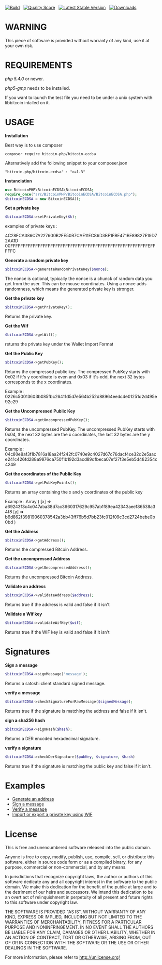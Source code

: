 [![Build](https://travis-ci.org/BitcoinPHP/BitcoinECDSA.php.svg?branch=master)](https://travis-ci.org/BitcoinPHP/BitcoinECDSA.php) &nbsp;
[![Quality Score](https://scrutinizer-ci.com/g/BitcoinPHP/BitcoinECDSA.php/badges/quality-score.png?b=master)](https://scrutinizer-ci.com/g/BitcoinPHP/BitcoinECDSA.php/?branch=master) &nbsp;
[![Latest Stable Version](https://poser.pugx.org/bitcoin-php/bitcoin-ecdsa/v/stable.svg)](https://packagist.org/packages/bitcoin-php/bitcoin-ecdsa) &nbsp;
[![Downloads](http://img.shields.io/packagist/dt/bitcoin-php/bitcoin-ecdsa.svg?style=flat)](https://packagist.org/packages/bitcoin-php/bitcoin-ecdsa)


WARNING
===============

This piece of software is provided without warranty of any kind, use it at your own risk.

REQUIREMENTS
===============

*php 5.4.0* or newer.

*php5-gmp* needs to be installed.

If you want to launch the test file you need to be under a unix system with libbitcoin intalled on it.

USAGE
===============

**Installation**

Best way is to use composer
```
composer require bitcoin-php/bitcoin-ecdsa
```
Alternatively add the following snippet to your composer.json
```
"bitcoin-php/bitcoin-ecdsa" : ">=1.3"
```

**Instanciation**

```php
use BitcoinPHP\BitcoinECDSA\BitcoinECDSA;
require_once("src/BitcoinPHP/BitcoinECDSA/BitcoinECDSA.php");
$bitcoinECDSA = new BitcoinECDSA();
```

**Set a private key**

```php
$bitcoinECDSA->setPrivateKey($k);
```
examples of private keys :

4C28FCA386C7A227600B2FE50B7CAE11EC86D3BF1FBE471BE89827E19D72AA1D
00FFFFFFFFFFFFFFFFFFFFFFFFFFFFFFFFFFFFFFFFFFFFFFFFFFFFFFFEFFFFFC

**Generate a random private key**

```php
$bitcoinECDSA->generateRandomPrivateKey($nonce);
```

The nonce is optional, typically the nonce is a chunck of random data you get from the user. This can be mouse coordinates.
Using a nonce adds randomness, which means the generated private key is stronger.

**Get the private key**

```php
$bitcoinECDSA->getPrivateKey();
```

Returns the private key.

**Get the Wif**

```php
$bitcoinECDSA->getWif();
```

returns the private key under the Wallet Import Format


**Get the Public Key**

```php
$bitcoinECDSA->getPubKey();
```
Returns the compressed public key.
The compressed PubKey starts with 0x02 if it's y coordinate is even and 0x03 if it's odd, the next 32 bytes corresponds to the x coordinates.

Example : 0226c50013603b085fbc26411d5d7e564b252d88964eedc4e01251d2d495e92c29

**Get the Uncompressed Public Key**

```php
$bitcoinECDSA->getUncompressedPubKey();
```

Returns the uncompressed PubKey.
The uncompressed PubKey starts with 0x04, the next 32 bytes are the x coordinates, the last 32 bytes are the y coordinates.

Example : 04c80e8af3f1b7816a18aa24f242fc0740e9c4027d67c76dacf4ce32d2e5aace241c426fd288a9976ca750f1b192d3acd89dfbeca07ef27f3e5eb5d482354c4249

**Get the coordinates of the Public Key**

```php
$bitcoinECDSA->getPubKeyPoints();
```

Returns an array containing the x and y coordinates of the public key

Example :
Array ( [x] => a69243f3c4c047aba38d7ac3660317629c957ab1f89ea42343aee186538a34f8 [y] => b6d862f39819060378542a3bb43ff76b5d7bb23fc012f09c3cd2724bebe0b0bd ) 

**Get the Address**

```php
$bitcoinECDSA->getAddress();
```

Returns the compressed Bitcoin Address.

**Get the uncompressed Address**

```php
$bitcoinECDSA->getUncompressedAddress();
```

Returns the uncompressed Bitcoin Address.


**Validate an address**

```php
$bitcoinECDSA->validateAddress($address);
```
Returns true if the address is valid and false if it isn't


**Validate a Wif key**

```php
$bitcoinECDSA->validateWifKey($wif);
```
Returns true if the WIF key is valid and false if it isn't


Signatures
===============

**Sign a message**

```php
$bitcoinECDSA->signMessage('message');
```

Returns a satoshi client standard signed message.


**verify a message**

```php
$bitcoinECDSA->checkSignatureForRawMessage($signedMessage);
```

Returns true if the signature is matching the address and false if it isn't.


**sign a sha256 hash**

```php
$bitcoinECDSA->signHash($hash);
```

Returns a DER encoded hexadecimal signature.


**verify a signature**

```php
$bitcoinECDSA->checkDerSignature($pubKey, $signature, $hash)
```

Returns true if the signature is matching the public key and false if it isn't.

Examples
===============
 - [Generate an address](https://github.com/BitcoinPHP/BitcoinECDSA.php/blob/master/Examples/generateAddress.php)
 - [Sign a message](https://github.com/BitcoinPHP/BitcoinECDSA.php/blob/master/Examples/signMessage.php)
 - [Verify a message](https://github.com/BitcoinPHP/BitcoinECDSA.php/blob/master/Examples/verifyMessage.php)
 - [Import or export a private key using WIF](https://github.com/BitcoinPHP/BitcoinECDSA.php/blob/master/Examples/wif.php)

License
===============
This is free and unencumbered software released into the public domain.

Anyone is free to copy, modify, publish, use, compile, sell, or
distribute this software, either in source code form or as a compiled
binary, for any purpose, commercial or non-commercial, and by any
means.

In jurisdictions that recognize copyright laws, the author or authors
of this software dedicate any and all copyright interest in the
software to the public domain. We make this dedication for the benefit
of the public at large and to the detriment of our heirs and
successors. We intend this dedication to be an overt act of
relinquishment in perpetuity of all present and future rights to this
software under copyright law.

THE SOFTWARE IS PROVIDED "AS IS", WITHOUT WARRANTY OF ANY KIND,
EXPRESS OR IMPLIED, INCLUDING BUT NOT LIMITED TO THE WARRANTIES OF
MERCHANTABILITY, FITNESS FOR A PARTICULAR PURPOSE AND NONINFRINGEMENT.
IN NO EVENT SHALL THE AUTHORS BE LIABLE FOR ANY CLAIM, DAMAGES OR
OTHER LIABILITY, WHETHER IN AN ACTION OF CONTRACT, TORT OR OTHERWISE,
ARISING FROM, OUT OF OR IN CONNECTION WITH THE SOFTWARE OR THE USE OR
OTHER DEALINGS IN THE SOFTWARE.

For more information, please refer to <http://unlicense.org/>
